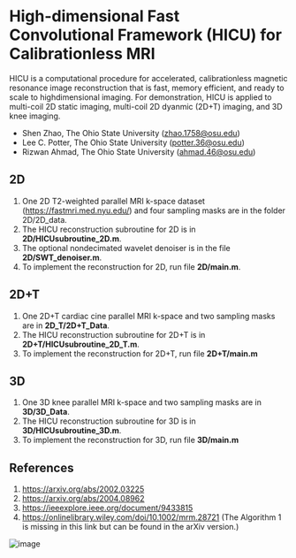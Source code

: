 # High-dimensional Fast Convolutional Framework (HICU) for Calibrationless MRI
HICU is a computational procedure for accelerated, calibrationless magnetic resonance image reconstruction that is fast, memory efficient, and ready to scale to highdimensional imaging. For demonstration, HICU is applied to multi-coil 2D static imaging, multi-coil 2D dyanmic (2D+T) imaging, and 3D knee imaging. 

* Shen Zhao, The Ohio State University (zhao.1758@osu.edu)
* Lee C. Potter, The Ohio State University (potter.36@osu.edu)
* Rizwan Ahmad, The Ohio State University (ahmad.46@osu.edu)

## 2D
1. One 2D T2-weighted parallel MRI k-space dataset (https://fastmri.med.nyu.edu/) and four sampling masks are in the folder 2D/2D_data. 
2. The HICU reconstruction subroutine for 2D is in **2D/HICUsubroutine_2D.m**. 
3. The optional nondecimated wavelet denoiser is in the file **2D/SWT_denoiser.m**.
4. To implement the reconstruction for 2D, run file **2D/main.m**.

## 2D+T
1. One 2D+T cardiac cine parallel MRI k-space and two sampling masks are in **2D_T/2D+T_Data**.
2. The HICU reconstruction subroutine for 2D+T is in **2D+T/HICUsubroutine_2D_T.m**.
3. To implement the reconstruction for 2D+T, run file **2D+T/main.m**


## 3D
1. One 3D knee parallel MRI k-space and two sampling masks are in **3D/3D_Data**.
2. The HICU reconstruction subroutine for 3D is in **3D/HICUsubroutine_3D.m**.
3. To implement the reconstruction for 3D, run file **3D/main.m**



## References
1. https://arxiv.org/abs/2002.03225
2. https://arxiv.org/abs/2004.08962
3. https://ieeexplore.ieee.org/document/9433815
4. https://onlinelibrary.wiley.com/doi/10.1002/mrm.28721 (The Algorithm 1 is missing in this link but can be found in the arXiv version.)

![image](https://user-images.githubusercontent.com/62859186/142609279-680bc150-60af-4196-b61d-288058d16fe6.png)

